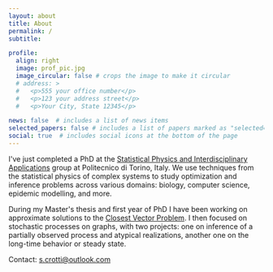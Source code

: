 ```yaml
---
layout: about
title: About
permalink: /
subtitle:

profile:
  align: right
  image: prof_pic.jpg
  image_circular: false # crops the image to make it circular
  # address: >
  #   <p>555 your office number</p>
  #   <p>123 your address street</p>
  #   <p>Your City, State 12345</p>

news: false  # includes a list of news items
selected_papers: false # includes a list of papers marked as "selected={true}"
social: true  # includes social icons at the bottom of the page
---
```



I've just completed a PhD at the <a href="https://www.disat.polito.it/research/research_groups/cmpcs/statistical_physics_and_interdisciplinary_applications"> Statistical Physics and Interdisciplinary Applications</a> group at Politecnico di Torino, Italy.
We use techniques from the statistical physics of complex systems to study optimization and inference problems across various domains: biology, computer science, epidemic modelling, and more.

During my Master's thesis and first year of PhD I have been working on approximate solutions to the [Closest Vector Problem](https://en.wikipedia.org/wiki/Lattice_problem#Closest_vector_problem_(CVP)).
I then focused on stochastic processes on graphs, with two projects: one on inference of a partially observed process and atypical realizations, another one on the long-time behavior or steady state.

Contact: [s.crotti@outlook.com](mailto:s.crotti@outlook.com)